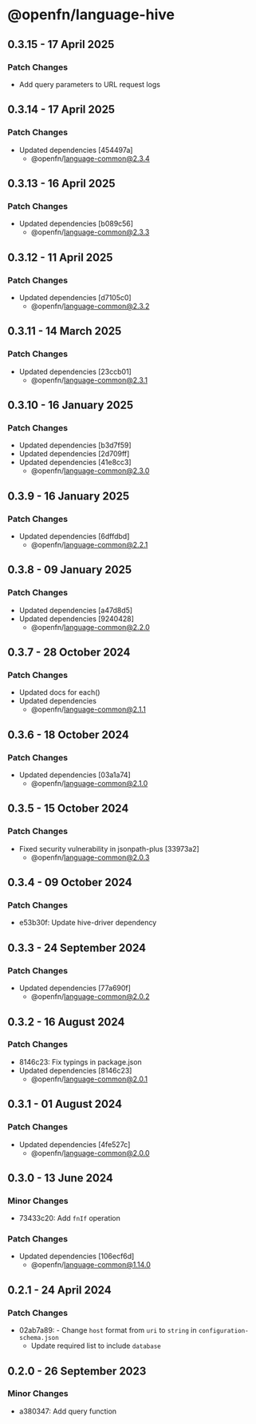 # @openfn/language-hive

## 0.3.15 - 17 April 2025

### Patch Changes

* Add query parameters to URL request logs

## 0.3.14 - 17 April 2025

### Patch Changes

* Updated dependencies \[454497a]
  * @openfn/language-common@2.3.4

## 0.3.13 - 16 April 2025

### Patch Changes

* Updated dependencies \[b089c56]
  * @openfn/language-common@2.3.3

## 0.3.12 - 11 April 2025

### Patch Changes

* Updated dependencies \[d7105c0]
  * @openfn/language-common@2.3.2

## 0.3.11 - 14 March 2025

### Patch Changes

* Updated dependencies \[23ccb01]
  * @openfn/language-common@2.3.1

## 0.3.10 - 16 January 2025

### Patch Changes

* Updated dependencies \[b3d7f59]
* Updated dependencies \[2d709ff]
* Updated dependencies \[41e8cc3]
  * @openfn/language-common@2.3.0

## 0.3.9 - 16 January 2025

### Patch Changes

* Updated dependencies \[6dffdbd]
  * @openfn/language-common@2.2.1

## 0.3.8 - 09 January 2025

### Patch Changes

* Updated dependencies \[a47d8d5]
* Updated dependencies \[9240428]
  * @openfn/language-common@2.2.0

## 0.3.7 - 28 October 2024

### Patch Changes

* Updated docs for each()
* Updated dependencies
  * @openfn/language-common@2.1.1

## 0.3.6 - 18 October 2024

### Patch Changes

* Updated dependencies \[03a1a74]
  * @openfn/language-common@2.1.0

## 0.3.5 - 15 October 2024

### Patch Changes

* Fixed security vulnerability in jsonpath-plus \[33973a2]
  * @openfn/language-common@2.0.3

## 0.3.4 - 09 October 2024

### Patch Changes

* e53b30f: Update hive-driver dependency

## 0.3.3 - 24 September 2024

### Patch Changes

* Updated dependencies \[77a690f]
  * @openfn/language-common@2.0.2

## 0.3.2 - 16 August 2024

### Patch Changes

* 8146c23: Fix typings in package.json
* Updated dependencies \[8146c23]
  * @openfn/language-common@2.0.1

## 0.3.1 - 01 August 2024

### Patch Changes

* Updated dependencies \[4fe527c]
  * @openfn/language-common@2.0.0

## 0.3.0 - 13 June 2024

### Minor Changes

* 73433c20: Add `fnIf` operation

### Patch Changes

* Updated dependencies \[106ecf6d]
  * @openfn/language-common@1.14.0

## 0.2.1 - 24 April 2024

### Patch Changes

* 02ab7a89: - Change `host` format from `uri` to `string` in
  `configuration-schema.json`
  * Update required list to include `database`

## 0.2.0 - 26 September 2023

### Minor Changes

* a380347: Add query function
